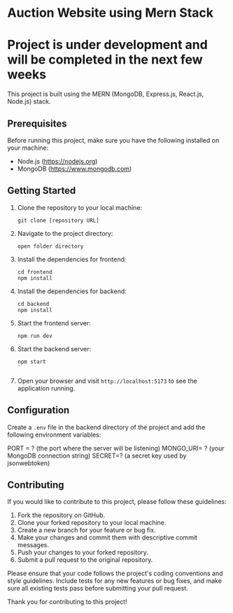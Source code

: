 # Auction Website using Mern Stack
# Project is under development and will be completed in the next few weeks

This project is built using the MERN (MongoDB, Express.js, React.js, Node.js) stack.

## Prerequisites

Before running this project, make sure you have the following installed on your machine:

- Node.js (https://nodejs.org)
- MongoDB (https://www.mongodb.com)

## Getting Started

1. Clone the repository to your local machine:

    ```shell
    git clone [repository URL]
    ```

2. Navigate to the project directory:

    ```shell
    open folder directory

    ```

3. Install the dependencies for frontend:

    ```shell
    cd frontend
    npm install
    
    ```
4. Install the dependencies for backend:

    ```shell
    cd backend
    npm install
    
    ```

5. Start the frontend server:

    ```shell
    npm run dev
    ```
5. Start the backend server:

    ```shell
    npm start
    `
5. Open your browser and visit `http://localhost:5173` to see the application running.

## Configuration

Create a `.env` file in the backend directory of the project and add the following environment variables:

PORT = ? (the port where the server will be listening)
MONGO_URI= ?     (your MongoDB connection string)
SECRET=?         (a secret key used by jsonwebtoken)



## Contributing

If you would like to contribute to this project, please follow these guidelines:

1. Fork the repository on GitHub.
2. Clone your forked repository to your local machine.
3. Create a new branch for your feature or bug fix.
4. Make your changes and commit them with descriptive commit messages.
5. Push your changes to your forked repository.
6. Submit a pull request to the original repository.

Please ensure that your code follows the project's coding conventions and style guidelines. Include tests for any new features or bug fixes, and make sure all existing tests pass before submitting your pull request.

Thank you for contributing to this project!